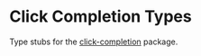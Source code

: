 # Click Completion Types

Type stubs for the [click-completion](https://github.com/click-contrib/click-completion) package.
